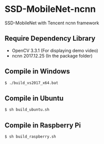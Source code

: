 # SSD-MobileNet-ncnn
 SSD-MobileNet with Tencent ncnn framework
 
## Require Dependency Library
  - OpenCV 3.3.1 (For displaying demo video)
  - ncnn 2017.12.25 (In the package folder)

## Compile in Windows 
```sh
$ ./build_vs2017_x64.bat
```

## Compile in Ubuntu 
```sh
$ sh build_ubuntu.sh
```

## Compile in Raspberry Pi 
```sh
$ sh build_raspberry.sh
```